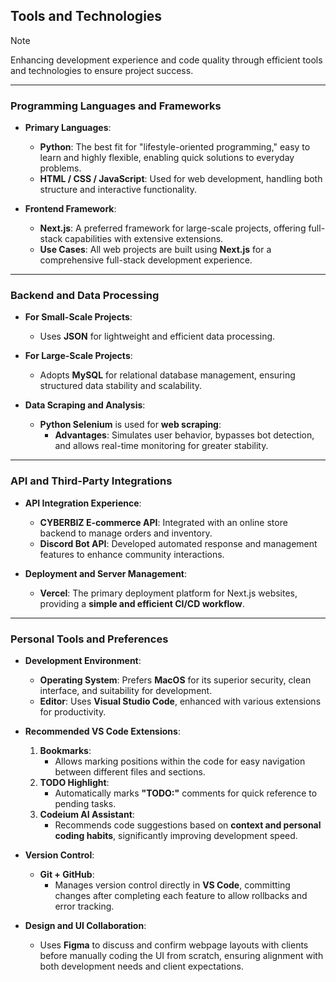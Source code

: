 ## Tools and Technologies

> [!NOTE]
> Enhancing development experience and code quality through efficient tools and technologies to ensure project success.

---

### Programming Languages and Frameworks

- **Primary Languages**:

  - **Python**: The best fit for "lifestyle-oriented programming," easy to learn and highly flexible, enabling quick solutions to everyday problems.
  - **HTML / CSS / JavaScript**: Used for web development, handling both structure and interactive functionality.

- **Frontend Framework**:
  - **Next.js**: A preferred framework for large-scale projects, offering full-stack capabilities with extensive extensions.
  - **Use Cases**: All web projects are built using **Next.js** for a comprehensive full-stack development experience.

---

### Backend and Data Processing

- **For Small-Scale Projects**:

  - Uses **JSON** for lightweight and efficient data processing.

- **For Large-Scale Projects**:

  - Adopts **MySQL** for relational database management, ensuring structured data stability and scalability.

- **Data Scraping and Analysis**:
  - **Python Selenium** is used for **web scraping**:
    - **Advantages**: Simulates user behavior, bypasses bot detection, and allows real-time monitoring for greater stability.

---

### API and Third-Party Integrations

- **API Integration Experience**:

  - **CYBERBIZ E-commerce API**: Integrated with an online store backend to manage orders and inventory.
  - **Discord Bot API**: Developed automated response and management features to enhance community interactions.

- **Deployment and Server Management**:
  - **Vercel**: The primary deployment platform for Next.js websites, providing a **simple and efficient CI/CD workflow**.

---

### Personal Tools and Preferences

- **Development Environment**:

  - **Operating System**: Prefers **MacOS** for its superior security, clean interface, and suitability for development.
  - **Editor**: Uses **Visual Studio Code**, enhanced with various extensions for productivity.

- **Recommended VS Code Extensions**:

  1. **Bookmarks**:
     - Allows marking positions within the code for easy navigation between different files and sections.
  2. **TODO Highlight**:
     - Automatically marks **"TODO:"** comments for quick reference to pending tasks.
  3. **Codeium AI Assistant**:
     - Recommends code suggestions based on **context and personal coding habits**, significantly improving development speed.

- **Version Control**:

  - **Git + GitHub**:
    - Manages version control directly in **VS Code**, committing changes after completing each feature to allow rollbacks and error tracking.

- **Design and UI Collaboration**:
  - Uses **Figma** to discuss and confirm webpage layouts with clients before manually coding the UI from scratch, ensuring alignment with both development needs and client expectations.
